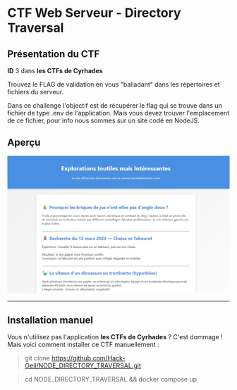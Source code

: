 # CTF Web Serveur - Directory Traversal

## Présentation du CTF 
**ID** 3 dans **les CTFs de Cyrhades**


Trouvez le FLAG de validation en vous "balladant" dans les répertoires et fichiers du serveur.



Dans ce challenge l'objectif est de récupérer le flag qui se trouve dans un fichier de type .env de l'application.
Mais vous devez trouver l'emplacement de ce fichier, pour info nous sommes sur un site codé en NodeJS.


## Aperçu
![presentation/assets/images/capture.jpg](presentation/assets/images/capture.jpg)


-----------

## Installation manuel
Vous n'utilisez pas l'application **les CTFs de Cyrhades** ? C'est dommage !
Mais voici comment installer ce CTF manuellement :

> git clone https://github.com/Hack-Oeil/NODE_DIRECTORY_TRAVERSAL.git

> cd NODE_DIRECTORY_TRAVERSAL && docker compose up

